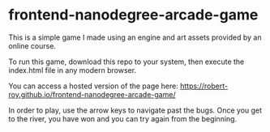 frontend-nanodegree-arcade-game
===============================

This is a simple game I made using an engine and art assets provided by an online course.

To run this game, download this repo to your system, then execute the index.html file in any modern browser.

You can access a hosted version of the page here: https://robert-roy.github.io/frontend-nanodegree-arcade-game/

In order to play, use the arrow keys to navigate past the bugs. Once you get to the river, you have won and you can try again from the beginning.